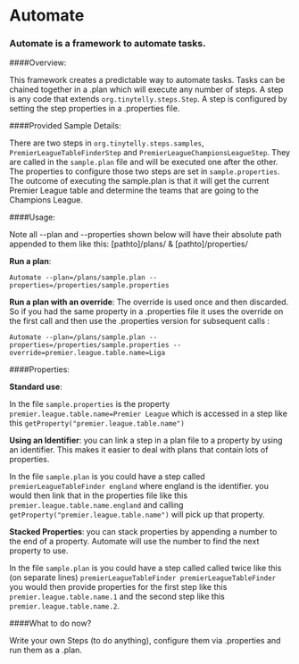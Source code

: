 Automate
========

### Automate is a framework to automate tasks.

####Overview:

This framework creates a predictable way to automate tasks.  Tasks can be chained together in a .plan which will execute
any number of steps.  A step is any code that extends ```org.tinytelly.steps.Step```.  A step is configured by setting the step
properties in a .properties file.

####Provided Sample Details:

There are two steps in ```org.tinytelly.steps.samples```, ```PremierLeagueTableFinderStep``` and ```PremierLeagueChampionsLeagueStep```.
They are called in the ```sample.plan``` file and will be executed one after the other.  The properties to configure those two steps are set in
```sample.properties```. The outcome of executing the sample.plan is that it will get the current Premier League table and determine the teams that are going to the Champions League.

####Usage:

Note all --plan and --properties shown below will have their absolute path appended to them like this: [pathto]/plans/ & [pathto]/properties/

**Run a plan**:

  ```Automate --plan=/plans/sample.plan --properties=/properties/sample.properties```

**Run a plan with an override**: The override is used once and then discarded. So if you had the same property in a
.properties file it uses the override on the first call and then use the .properties version for subsequent calls :

  ```Automate --plan=/plans/sample.plan --properties=/properties/sample.properties --override=premier.league.table.name=Liga```

####Properties:

**Standard use**:

  In the file ```sample.properties```
  is the property ```premier.league.table.name=Premier League```
  which is accessed in a step like this ```getProperty("premier.league.table.name")```

**Using an Identifier**: you can link a step in a plan file to a property by using an identifier.
This makes it easier to deal with plans that contain lots of properties.

  In the file ```sample.plan```
  is you could have a step called ```premierLeagueTableFinder england``` where england is the identifier.
  you would then link that in the properties file like this ```premier.league.table.name.england```
  and calling ```getProperty("premier.league.table.name")``` will pick up that property.

**Stacked Properties**: you can stack properties by appending a number to the end of a property. Automate will use the number to
find the next property to use.

  In the file ```sample.plan```
  is you could have a step called called twice like this (on separate lines)  ```premierLeagueTableFinder premierLeagueTableFinder```
  you would then provide properties for the first step like this ```premier.league.table.name.1``` and the second step like this ```premier.league.table.name.2```.


####What to do now?

Write your own Steps (to do anything), configure them via .properties and run them as a .plan.



